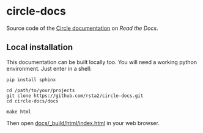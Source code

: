 circle-docs
===========

Source code of the [Circle documentation](https://circle-rpi.readthedocs.io) on *Read the Docs*.

Local installation
------------------

This documentation can be built locally too. You will need a working python environment. Just enter in a shell:

	pip install sphinx

	cd /path/to/your/projects
	git clone https://github.com/rsta2/circle-docs.git
	cd circle-docs/docs

	make html

Then open [docs/_build/html/index.html](docs/_build/html/index.html) in your web browser.
